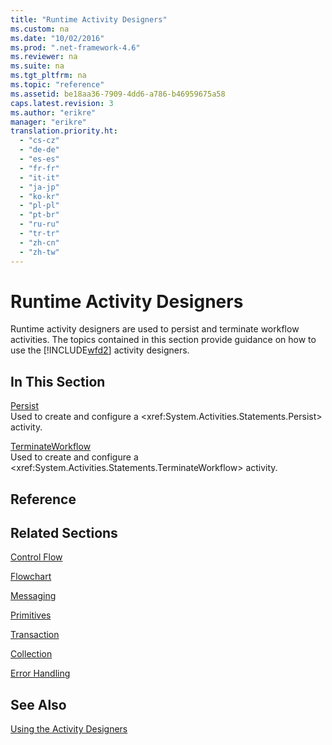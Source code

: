 ```yaml
---
title: "Runtime Activity Designers"
ms.custom: na
ms.date: "10/02/2016"
ms.prod: ".net-framework-4.6"
ms.reviewer: na
ms.suite: na
ms.tgt_pltfrm: na
ms.topic: "reference"
ms.assetid: be18aa36-7909-4dd6-a786-b46959675a58
caps.latest.revision: 3
ms.author: "erikre"
manager: "erikre"
translation.priority.ht: 
  - "cs-cz"
  - "de-de"
  - "es-es"
  - "fr-fr"
  - "it-it"
  - "ja-jp"
  - "ko-kr"
  - "pl-pl"
  - "pt-br"
  - "ru-ru"
  - "tr-tr"
  - "zh-cn"
  - "zh-tw"
---
```

# Runtime Activity Designers
Runtime activity designers are used to persist and terminate workflow activities. The topics contained in this section provide guidance on how to use the [!INCLUDE[wfd2](../workflowdesigner/includes/wfd2_md.md)] activity designers.  
  
## In This Section  
 [Persist](../workflowdesigner/persist-activity-designer.md)  
 Used to create and configure a \<xref:System.Activities.Statements.Persist> activity.  
  
 [TerminateWorkflow](../workflowdesigner/terminateworkflow-activity-designer.md)  
 Used to create and configure a \<xref:System.Activities.Statements.TerminateWorkflow> activity.  
  
## Reference  
  
## Related Sections  
 [Control Flow](../workflowdesigner/control-flow-activity-designers.md)  
  
 [Flowchart](../workflowdesigner/flowchart-activity-designers.md)  
  
 [Messaging](../workflowdesigner/messaging-activity-designers.md)  
  
 [Primitives](../workflowdesigner/primitives-activity-designers.md)  
  
 [Transaction](../workflowdesigner/transaction-activity-designers.md)  
  
 [Collection](../workflowdesigner/collection-activity-designers.md)  
  
 [Error Handling](../workflowdesigner/error-handling-activity-designers.md)  
  
## See Also  
 [Using the Activity Designers](../workflowdesigner/using-the-activity-designers.md)